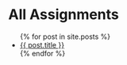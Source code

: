 # All Assignments

<ul>
  {% for post in site.posts %}
    <li>
      <a href="https://rust-edu.org/assignments{{ post.url }}">{{ post.title }}</a>
    </li>
  {% endfor %}
</ul>